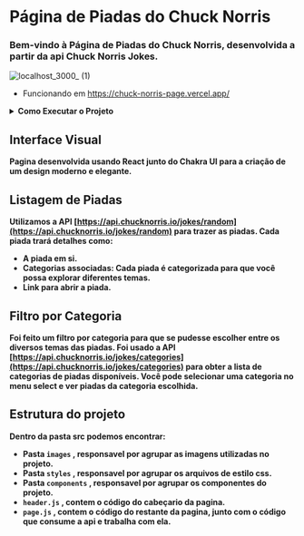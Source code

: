 # Página de Piadas do Chuck Norris

### Bem-vindo à Página de Piadas do Chuck Norris, desenvolvida a partir da api Chuck Norris Jokes.

![localhost_3000_ (1)](https://github.com/EmanuelBitenc/ChuckNorris_Page/assets/63247451/9746a5d1-1390-4534-b8fd-d2abb374d695)

- Funcionando em https://chuck-norris-page.vercel.app/

<details><summary><b>Como Executar o Projeto</summary>

## Como Executar o Projeto

1. Clone este repositório para a sua máquina:

   ```bash
   git clone https://github.com/EmanuelBitenc/ChuckNorris_Page.git
   ```

2. Navegue até o diretório do projeto:

   ```bash
   cd chuck-norris-jokes
   ```

3. Instale as dependências:

   ```bash
   npm install
   ```

4. Inicie o servidor de desenvolvimento:

   ```bash
   npm start
   ```

5. Acesse o projeto no seu navegador em [http://localhost:3000](http://localhost:3000).

</details>

## Interface Visual

Pagina desenvolvida usando React junto do Chakra UI para a criação de um design moderno e elegante.

## Listagem de Piadas

Utilizamos a API [https://api.chucknorris.io/jokes/random](https://api.chucknorris.io/jokes/random) para trazer as piadas. Cada piada trará detalhes como:

- A piada em si.
- Categorias associadas: Cada piada é categorizada para que você possa explorar diferentes temas.
- Link para abrir a piada.

## Filtro por Categoria

Foi feito um filtro por categoria para que se pudesse escolher entre os diversos temas das piadas. Foi usado a API [https://api.chucknorris.io/jokes/categories](https://api.chucknorris.io/jokes/categories) para obter a lista de categorias de piadas disponíveis. Você pode selecionar uma categoria no menu select e ver piadas da categoria escolhida.

## Estrutura do projeto

Dentro da pasta src podemos encontrar:

- Pasta `images` , responsavel por agrupar as imagens utilizadas no projeto.
- Pasta `styles` , responsavel por agrupar os arquivos de estilo css.
- Pasta `components` , responsavel por agrupar os componentes do projeto.
- `header.js` , contem o código do cabeçario da pagina.
- `page.js` , contem o código do restante da pagina, junto com o código que consume a api e trabalha com ela.
